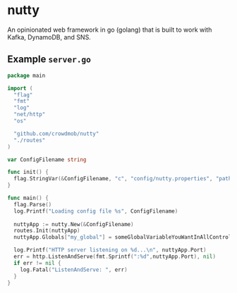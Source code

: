 nutty
=====

An opinionated web framework in go (golang) that is built to work with Kafka, DynamoDB, and SNS.


Example `server.go`
-------------------


```go
package main

import (
  "flag"
  "fmt"
  "log"
  "net/http"
  "os"

  "github.com/crowdmob/nutty"
  "./routes"
)

var ConfigFilename string

func init() {
  flag.StringVar(&ConfigFilename, "c", "config/nutty.properties", "path to config file")
}

func main() {
  flag.Parse()
  log.Printf("Loading config file %s", ConfigFilename)
  
  nuttyApp := nutty.New(&ConfigFilename)
  routes.Init(nuttyApp)
  nuttyApp.Globals["my_global"] = someGlobalVariableYouWantInAllControllers

  log.Printf("HTTP server listening on %d...\n", nuttyApp.Port)
  err = http.ListenAndServe(fmt.Sprintf(":%d",nuttyApp.Port), nil)
  if err != nil {
    log.Fatal("ListenAndServe: ", err)
  }
}
```